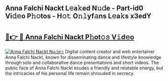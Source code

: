 ## Anna Falchi Nackt L𝚎a𝚔ed N𝚞𝚍e - Part-id0 Vi𝚍𝚎o P𝚑𝚘tos - H𝚘𝚝 O𝚗𝚕yf𝚊ns L𝚎a𝚔s x3edY

# <h2><a href="http://kf9nf4g.oniu.top/?m=Anna+Falchi+Nackt">🔗👉 🔴 Anna Falchi Nackt P𝚑ot𝚘𝚜 V𝚒d𝚎o</a></h2>

[![Anna Falchi Nackt Nu𝚍e𝚜](https://i.imgur.com/0qMVB7G.gif)](http://kf9nf4g.oniu.top/?m=Anna+Falchi+Nackt)
Digital content creator and web entertainer Anna Falchi Nackt, known for disseminating dance and lifestyle knowledge through solo and collaborative dance presentations and short videos. The public face of Anna Falchi Nackt exudes a friendly and relatable energy, but the intricacies of his personal life remain shrouded in secrecy.  
